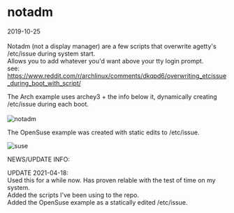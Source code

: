 # notadm<br>
2019-10-25													<br>
														<br>
Notadm (not a display manager) are a few scripts that overwrite agetty's /etc/issue during system start.	<br>
Allows you to add whatever you'd want above your tty login prompt. 						<br>
see: https://www.reddit.com/r/archlinux/comments/dkqpd6/overwriting_etcissue_during_boot_with_script/		<br>

The Arch example uses archey3 + the info below it, dynamically creating /etc/issue during each boot.		<br>
																												<br>
![notadm](https://user-images.githubusercontent.com/36802396/67612285-34682780-f756-11e9-9b12-75b8f92018e4.png) <br>

The OpenSuse example was created with static edits to /etc/issue.						<br>

![suse](https://user-images.githubusercontent.com/36802396/115166350-906bed80-a067-11eb-8721-9126a1bf41da.png)	<br>


NEWS/UPDATE INFO:												<br>


UPDATE 2021-04-18:												<br>
Used this for a while now. Has proven relable with the test of time on my system.				<br>
Added the scripts I've been using to the repo.									<br>
Added the OpenSuse example as a statically edited /etc/issue.							<br>
